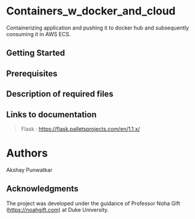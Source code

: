 # Containers_w_docker_and_cloud
Containerizing application and pushing it to docker hub and subsequently consuming it in AWS ECS. 


## Getting Started


## Prerequisites


## Description of required files



## Links to documentation

> Flask :  https://flask.palletsprojects.com/en/1.1.x/    

# Authors

Akshay Punwatkar

## Acknowledgments

The project was developed under the guidance of Professor Noha Gift (https://noahgift.com) at Duke University. 
